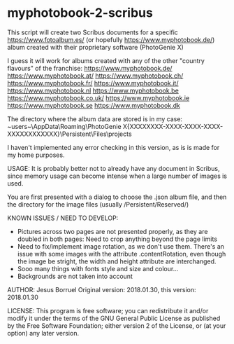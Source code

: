 # myphotobook-2-scribus
This script will create two Scribus documents for a specific https://www.fotoalbum.es/ (or hopefully https://www.myphotobook.de/) album created with their proprietary software (PhotoGenie X)

I guess it will work for albums created with any of the other "country flavours"
of the franchise:
https://www.myphotobook.de/
https://www.myphotobook.at/
https://www.myphotobook.ch/
https://www.myphotobook.fr/
https://www.myphotobook.it/
https://www.myphotobook.nl
https://www.myphotobook.be
https://www.myphotobook.co.uk/
https://www.myphotobook.ie
https://www.myphotobook.se
https://www.myphotobook.dk

The directory where the album data are stored is in my case:
~users~\AppData\Roaming\PhotoGenie X\{XXXXXXXX-XXXX-XXXX-XXXX-XXXXXXXXXXXX}\Persistent\Files\projects

I haven't implemented any error checking in this version, as is is made for
my home purposes.

USAGE: It is probably better not to already have any document in Scribus,
since memory usage can become intense when a large number of images is
used.

You are first presented with a dialog to choose the .json album file, and then
the directory for the image files (usually /Persistent/Reserved/)

KNOWN ISSUES / NEED TO DEVELOP:
- Pictures across two pages are not presented properly, as they are doubled
  in both pages: Need to crop anything beyond the page limits
- Need to fix/implement image rotation, as we don't use them. There's an issue
  with some images with the attribute .contentRotation, even though the image
  be stright, the width and height attribute are interchanged.
- Sooo many things with fonts style and size and colour...
- Backgrounds are not taken into account

AUTHOR: Jesus Borruel Original version: 2018.01.30, this version: 2018.01.30

LICENSE: This program is free software; you can redistribute it and/or modify 
it under the terms of the GNU General Public License as published by the Free 
Software Foundation; either version 2 of the License, or (at your option) any 
later version.
